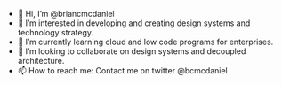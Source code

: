 - 👋 Hi, I’m @briancmcdaniel
- 👀 I’m interested in developing and creating design systems and technology strategy.
- 🌱 I’m currently learning cloud and low code programs for enterprises.
- 💞️ I’m looking to collaborate on design systems and decoupled architecture. 
- 📫 How to reach me: Contact me on twitter @bcmcdaniel

<!---
briancmcdaniel/briancmcdaniel is a ✨ special ✨ repository because its `README.md` (this file) appears on your GitHub profile.
You can click the Preview link to take a look at your changes.
--->
